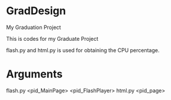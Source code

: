 # GradDesign
My Graduation Project

This is codes for my Graduate Project

flash.py and html.py is used for obtaining the CPU percentage.

# Arguments 
flash.py <pid_MainPage> <pid_FlashPlayer> <timelength>
html.py <pid_page> <timelength>
